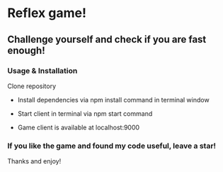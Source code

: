 # Reflex game!
## Challenge yourself and check if you are fast enough!

### Usage & Installation
Clone repository

- Install dependencies via npm install command in terminal window

- Start client in terminal via npm start command

- Game client is available at localhost:9000

### If you like the game and found my code useful, leave a star!
Thanks and enjoy!